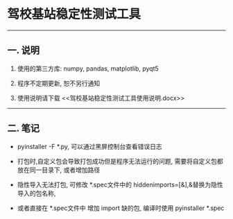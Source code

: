 # 驾校基站稳定性测试工具
---

## 一. 说明

1. 使用的第三方库: numpy, pandas, matplotlib, pyqt5

2. 程序不定期更新, 恕不另行通知

3. 使用说明请下载 <<驾校基站稳定性测试工具使用说明.docx>>



----
## 二. 笔记
- pyinstaller -F *.py, 可以通过黑屏控制台查看错误日志

- 打包时,自定义包会导致打包成功但是程序无法运行的问题, 需要将自定义包都放在同一目录下, 或者增加路径

- 隐性导入无法打包, 可修改 *.spec文件中的 hiddenimports=[&],&替换为隐性导入的包名称, 

- 或者直接在 *.spec文件中 增加 import 缺的包, 编译时使用 pyinstaller *.spec

 

 
